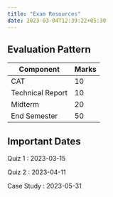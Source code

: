 ```yaml
---
title: "Exam Resources"
date: 2023-03-04T12:39:22+05:30
---
```


## Evaluation Pattern

| Component        | Marks |
|------------------|-------|
| CAT              | 10    |
| Technical Report | 10    |
| Midterm          | 20    |
| End Semester     | 50    |

## Important Dates

Quiz 1
: 2023-03-15

Quiz 2
: 2023-04-11

Case Study
: 2023-05-31
